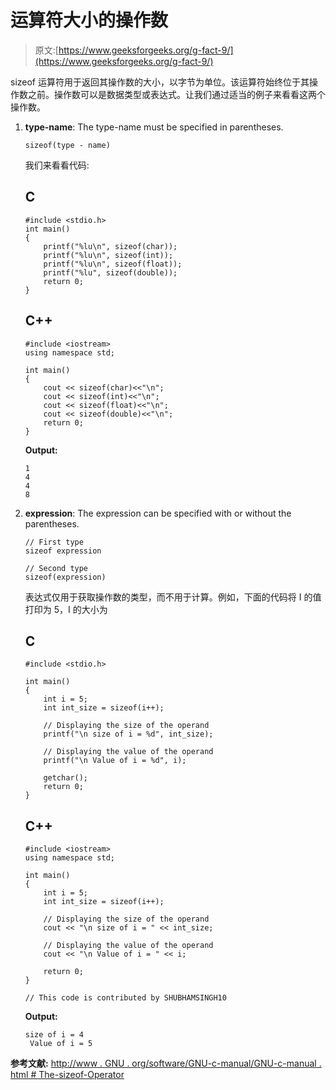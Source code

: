 # 运算符大小的操作数

> 原文:[https://www.geeksforgeeks.org/g-fact-9/](https://www.geeksforgeeks.org/g-fact-9/)

sizeof 运算符用于返回其操作数的大小，以字节为单位。该运算符始终位于其操作数之前。操作数可以是数据类型或表达式。让我们通过适当的例子来看看这两个操作数。

1.  **type-name**: The type-name must be specified in parentheses.

    ```
    sizeof(type - name)
    ```

    我们来看看代码:

    ## C

    ```
    #include <stdio.h> 
    int main() 
    { 
        printf("%lu\n", sizeof(char)); 
        printf("%lu\n", sizeof(int)); 
        printf("%lu\n", sizeof(float)); 
        printf("%lu", sizeof(double));
        return 0; 
    } 
    ```

    ## C++

    ```
    #include <iostream> 
    using namespace std; 

    int main() 
    { 
        cout << sizeof(char)<<"\n"; 
        cout << sizeof(int)<<"\n"; 
        cout << sizeof(float)<<"\n"; 
        cout << sizeof(double)<<"\n"; 
        return 0; 
    } 
    ```

    **Output:**

    ```
    1
    4
    4
    8

    ```

2.  **expression**: The expression can be specified with or without the parentheses.

    ```
    // First type
    sizeof expression

    // Second type
    sizeof(expression)
    ```

    表达式仅用于获取操作数的类型，而不用于计算。例如，下面的代码将 I 的值打印为 5，I 的大小为

    ## C

    ```
    #include <stdio.h>

    int main()
    {
        int i = 5;
        int int_size = sizeof(i++);

        // Displaying the size of the operand
        printf("\n size of i = %d", int_size);

        // Displaying the value of the operand
        printf("\n Value of i = %d", i);

        getchar();
        return 0;
    }
    ```

    ## C++

    ```
    #include <iostream>
    using namespace std;

    int main()
    {
        int i = 5;
        int int_size = sizeof(i++);

        // Displaying the size of the operand
        cout << "\n size of i = " << int_size;

        // Displaying the value of the operand
        cout << "\n Value of i = " << i;

        return 0;
    }

    // This code is contributed by SHUBHAMSINGH10
    ```

    **Output:**

    ```
    size of i = 4
     Value of i = 5

    ```

**参考文献:**
[http://www . GNU . org/software/GNU-c-manual/GNU-c-manual . html # The-sizeof-Operator](http://www.gnu.org/software/gnu-c-manual/gnu-c-manual.html#The-sizeof-Operator)